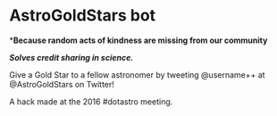 # AstroGoldStars bot

***Because random acts of kindness are missing from our community**

***Solves credit sharing in science.***

Give a Gold Star to a fellow astronomer by tweeting @username++ at @AstroGoldStars on Twitter!

A hack made at the 2016 #dotastro meeting.
